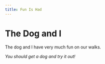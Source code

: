 ```yaml
---
title: Fun Is Had
---
```


# The Dog and I

The dog and I have very much fun on our walks. 

_You should get a dog and try it out!_